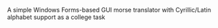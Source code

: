 A simple Windows Forms-based GUI morse translator with Cyrillic/Latin alphabet support as a college task
